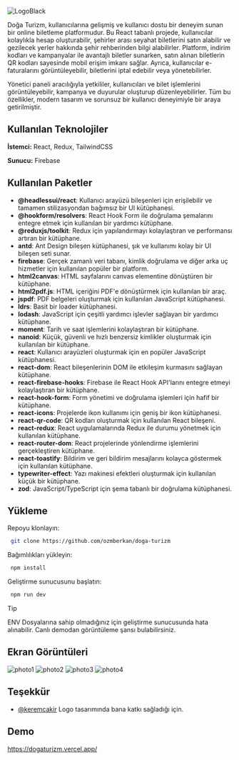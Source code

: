 ![LogoBlack](https://github.com/user-attachments/assets/4dad03b4-bf83-4e36-9bbf-7b000fe49c2f)

Doğa Turizm, kullanıcılarına gelişmiş ve kullanıcı dostu bir deneyim sunan bir online biletleme platformudur. Bu React tabanlı projede, kullanıcılar kolaylıkla hesap oluşturabilir, şehirler arası seyahat biletlerini satın alabilir ve gezilecek yerler hakkında şehir rehberinden bilgi alabilirler. Platform, indirim kodları ve kampanyalar ile avantajlı biletler sunarken, satın alınan biletlerin QR kodları sayesinde mobil erişim imkanı sağlar. Ayrıca, kullanıcılar e-faturalarını görüntüleyebilir, biletlerini iptal edebilir veya yönetebilirler.

Yönetici paneli aracılığıyla yetkililer, kullanıcıları ve bilet işlemlerini görüntüleyebilir, kampanya ve duyurular oluşturup düzenleyebilirler. Tüm bu özellikler, modern tasarım ve sorunsuz bir kullanıcı deneyimiyle bir araya getirilmiştir.

## Kullanılan Teknolojiler

**İstemci:** React, Redux, TailwindCSS

**Sunucu:** Firebase

## Kullanılan Paketler

- **@headlessui/react**: Kullanıcı arayüzü bileşenleri için erişilebilir ve tamamen stilizasyondan bağımsız bir UI kütüphanesi.
- **@hookform/resolvers**: React Hook Form ile doğrulama şemalarını entegre etmek için kullanılan bir yardımcı kütüphane.
- **@reduxjs/toolkit**: Redux için yapılandırmayı kolaylaştıran ve performansı artıran bir kütüphane.
- **antd**: Ant Design bileşen kütüphanesi, şık ve kullanımı kolay bir UI bileşen seti sunar.
- **firebase**: Gerçek zamanlı veri tabanı, kimlik doğrulama ve diğer arka uç hizmetler için kullanılan popüler bir platform.
- **html2canvas**: HTML sayfalarını canvas elementine dönüştüren bir kütüphane.
- **html2pdf.js**: HTML içeriğini PDF'e dönüştürmek için kullanılan bir araç.
- **jspdf**: PDF belgeleri oluşturmak için kullanılan JavaScript kütüphanesi.
- **ldrs**: Basit bir loader kütüphanesi.
- **lodash**: JavaScript için çeşitli yardımcı işlevler sağlayan bir yardımcı kütüphane.
- **moment**: Tarih ve saat işlemlerini kolaylaştıran bir kütüphane.
- **nanoid**: Küçük, güvenli ve hızlı benzersiz kimlikler oluşturmak için kullanılan bir kütüphane.
- **react**: Kullanıcı arayüzleri oluşturmak için en popüler JavaScript kütüphanesi.
- **react-dom**: React bileşenlerinin DOM ile etkileşim kurmasını sağlayan kütüphane.
- **react-firebase-hooks**: Firebase ile React Hook API'larını entegre etmeyi kolaylaştıran bir kütüphane.
- **react-hook-form**: Form yönetimi ve doğrulama işlemleri için hafif bir kütüphane.
- **react-icons**: Projelerde ikon kullanımı için geniş bir ikon kütüphanesi.
- **react-qr-code**: QR kodları oluşturmak için kullanılan React bileşeni.
- **react-redux**: React uygulamalarında Redux ile durumu yönetmek için kullanılan kütüphane.
- **react-router-dom**: React projelerinde yönlendirme işlemlerini gerçekleştiren kütüphane.
- **react-toastify**: Bildirim ve geri bildirim mesajlarını kolayca göstermek için kullanılan kütüphane.
- **typewriter-effect**: Yazı makinesi efektleri oluşturmak için kullanılan küçük bir kütüphane.
- **zod**: JavaScript/TypeScript için şema tabanlı bir doğrulama kütüphanesi.

## Yükleme

Repoyu klonlayın:

```bash
 git clone https://github.com/ozmberkan/doga-turizm
```

Bağımlılıkları yükleyin:

```bash
 npm install
```

Geliştirme sunucusunu başlatın:

```bash
 npm run dev
```

> [!TIP]
> ENV Dosyalarına sahip olmadığınız için geliştirme sunucusunda hata alınabilir. Canlı demodan görüntüleme şansı bulabilirsiniz.

## Ekran Görüntüleri
![photo1](https://github.com/user-attachments/assets/63836f52-c0b9-46c3-a779-a97b8f8e9330)
![photo2](https://github.com/user-attachments/assets/8e554897-f75c-43f4-9ee0-a30b11416adc)
![photo3](https://github.com/user-attachments/assets/c78fb51c-ca1b-4d02-b758-176cfb75da90)
![photo4](https://github.com/user-attachments/assets/ece12a56-9151-4ef3-836c-09ac41a1214a)



## Teşekkür

- [@keremcakir](https://www.instagram.com/ckrcreativecom/) Logo tasarımında bana katkı sağladığı için.

## Demo

https://dogaturizm.vercel.app/
